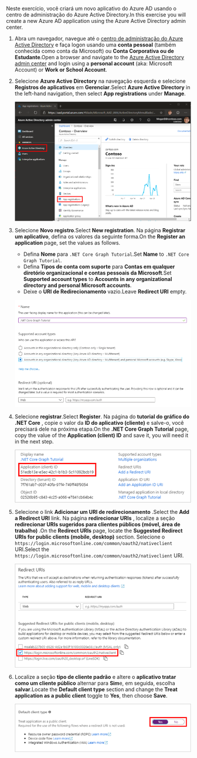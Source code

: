 <!-- markdownlint-disable MD002 MD041 -->

<span data-ttu-id="bf074-101">Neste exercício, você criará um novo aplicativo do Azure AD usando o centro de administração do Azure Active Directory.</span><span class="sxs-lookup"><span data-stu-id="bf074-101">In this exercise you will create a new Azure AD application using the Azure Active Directory admin center.</span></span>

1. <span data-ttu-id="bf074-102">Abra um navegador, navegue até o [centro de administração do Azure Active Directory](https://aad.portal.azure.com) e faça logon usando uma **conta pessoal** (também conhecida como conta da Microsoft) ou **Conta Corporativa ou de Estudante**.</span><span class="sxs-lookup"><span data-stu-id="bf074-102">Open a browser and navigate to the [Azure Active Directory admin center](https://aad.portal.azure.com) and login using a **personal account** (aka: Microsoft Account) or **Work or School Account**.</span></span>

1. <span data-ttu-id="bf074-103">Selecione **Azure Active Directory** na navegação esquerda e selecione **Registros de aplicativos** em **Gerenciar**.</span><span class="sxs-lookup"><span data-stu-id="bf074-103">Select **Azure Active Directory** in the left-hand navigation, then select **App registrations** under **Manage**.</span></span>

    ![<span data-ttu-id="bf074-104">Uma captura de tela dos registros de aplicativo</span><span class="sxs-lookup"><span data-stu-id="bf074-104">A screenshot of the App registrations</span></span> ](./images/aad-portal-app-registrations.png)

1. <span data-ttu-id="bf074-105">Selecione **Novo registro**.</span><span class="sxs-lookup"><span data-stu-id="bf074-105">Select **New registration**.</span></span> <span data-ttu-id="bf074-106">Na página **Registrar um aplicativo**, defina os valores da seguinte forma.</span><span class="sxs-lookup"><span data-stu-id="bf074-106">On the **Register an application** page, set the values as follows.</span></span>

    - <span data-ttu-id="bf074-107">Defina **Nome** para `.NET Core Graph Tutorial`.</span><span class="sxs-lookup"><span data-stu-id="bf074-107">Set **Name** to `.NET Core Graph Tutorial`.</span></span>
    - <span data-ttu-id="bf074-108">Defina **Tipos de conta com suporte** para **Contas em qualquer diretório organizacional e contas pessoais da Microsoft**.</span><span class="sxs-lookup"><span data-stu-id="bf074-108">Set **Supported account types** to **Accounts in any organizational directory and personal Microsoft accounts**.</span></span>
    - <span data-ttu-id="bf074-109">Deixe o **URI de Redirecionamento** vazio.</span><span class="sxs-lookup"><span data-stu-id="bf074-109">Leave **Redirect URI** empty.</span></span>

    ![Uma captura de tela da página registrar um aplicativo](./images/aad-register-an-app.png)

1. <span data-ttu-id="bf074-111">Selecione **registrar**.</span><span class="sxs-lookup"><span data-stu-id="bf074-111">Select **Register**.</span></span> <span data-ttu-id="bf074-112">Na página do **tutorial do gráfico do .NET Core** , copie o valor da **ID do aplicativo (cliente)** e salve-o, você precisará dele na próxima etapa.</span><span class="sxs-lookup"><span data-stu-id="bf074-112">On the **.NET Core Graph Tutorial** page, copy the value of the **Application (client) ID** and save it, you will need it in the next step.</span></span>

    ![Uma captura de tela da ID do aplicativo do novo registro de aplicativo](./images/aad-application-id.png)

1. <span data-ttu-id="bf074-114">Selecione o link **Adicionar um URI de redirecionamento** .</span><span class="sxs-lookup"><span data-stu-id="bf074-114">Select the **Add a Redirect URI** link.</span></span> <span data-ttu-id="bf074-115">Na página **redirecionar URIs** , localize a seção **redirecionar URIs sugeridos para clientes públicos (móvel, área de trabalho)** .</span><span class="sxs-lookup"><span data-stu-id="bf074-115">On the **Redirect URIs** page, locate the **Suggested Redirect URIs for public clients (mobile, desktop)** section.</span></span> <span data-ttu-id="bf074-116">Selecione o `https://login.microsoftonline.com/common/oauth2/nativeclient` URI.</span><span class="sxs-lookup"><span data-stu-id="bf074-116">Select the `https://login.microsoftonline.com/common/oauth2/nativeclient` URI.</span></span>

    ![Captura de tela da página URIs de redirecionamento](./images/aad-redirect-uris.png)

1. <span data-ttu-id="bf074-118">Localize a seção **tipo de cliente padrão** e altere o **aplicativo tratar como um cliente público** alternar para **Sim**e, em seguida, escolha **salvar**.</span><span class="sxs-lookup"><span data-stu-id="bf074-118">Locate the **Default client type** section and change the **Treat application as a public client** toggle to **Yes**, then choose **Save**.</span></span>

    ![Uma captura de tela da seção tipo de cliente padrão](./images/aad-default-client-type.png)
